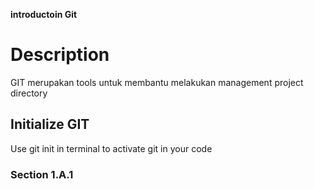 **introductoin Git**
# Description
GIT merupakan tools untuk membantu melakukan management project directory
## Initialize GIT
Use git init in terminal to activate git in your code
### Section 1.A.1